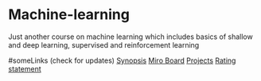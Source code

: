 # Machine-learning
Just another course on machine learning which includes basics of shallow and deep learning, supervised and reinforcement learning 

#someLinks (check for updates)
[Synopsis](https://www.overleaf.com/read/whysrycbffkd#b871b9)
[Miro Board](https://miro.com/app/board/uXjVNYlLf2k=/?moveToWidget=3458764600065318178&cot=14)
[Projects](https://docs.google.com/spreadsheets/d/1sZmempRwKdUdOtRgDYm-iYP69NNxRpOmbrqMPu25DaI/edit?usp=sharing)
[Rating statement](https://docs.google.com/spreadsheets/d/1xUPaHjQtnzD-iFY20a0Ug41g_Fu1jQuMrdZZc28Gcv0/edit?usp=sharing)

